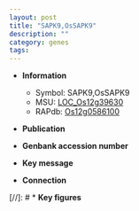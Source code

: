 ```yaml
---
layout: post
title: "SAPK9,OsSAPK9"
description: ""
category: genes
tags: 
---
```


* **Information**  
    + Symbol: SAPK9,OsSAPK9  
    + MSU: [LOC_Os12g39630](http://rice.uga.edu/cgi-bin/ORF_infopage.cgi?orf=LOC_Os12g39630)  
    + RAPdb: [Os12g0586100](http://rapdb.dna.affrc.go.jp/viewer/gbrowse_details/irgsp1?name=Os12g0586100)  

* **Publication**  

* **Genbank accession number**  

* **Key message**  

* **Connection**  

[//]: # * **Key figures**  


